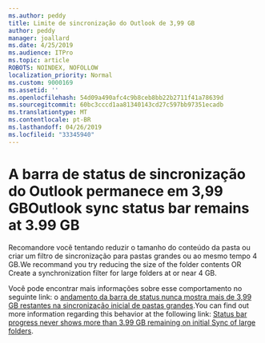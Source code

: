 ```yaml
---
ms.author: peddy
title: Limite de sincronização do Outlook de 3,99 GB
author: peddy
manager: joallard
ms.date: 4/25/2019
ms.audience: ITPro
ms.topic: article
ROBOTS: NOINDEX, NOFOLLOW
localization_priority: Normal
ms.custom: 9000169
ms.assetid: ''
ms.openlocfilehash: 54d09a490afc4c9b8ceb8bb22b2711f41a78639d
ms.sourcegitcommit: 60bc3cccd1aa81340143cd27c597bb97351ecadb
ms.translationtype: MT
ms.contentlocale: pt-BR
ms.lasthandoff: 04/26/2019
ms.locfileid: "33345940"
---
```

# <a name="outlook-sync-status-bar-remains-at-399-gb"></a><span data-ttu-id="fa411-102">A barra de status de sincronização do Outlook permanece em 3,99 GB</span><span class="sxs-lookup"><span data-stu-id="fa411-102">Outlook sync status bar remains at 3.99 GB</span></span>
<span data-ttu-id="fa411-103">Recomandore você tentando reduzir o tamanho do conteúdo da pasta ou criar um filtro de sincronização para pastas grandes ou ao mesmo tempo 4 GB.</span><span class="sxs-lookup"><span data-stu-id="fa411-103">We recommand you try reducing the size of the folder contents OR Create a synchronization filter for large folders at or near 4 GB.</span></span>

<span data-ttu-id="fa411-104">Você pode encontrar mais informações sobre esse comportamento no seguinte link: o [andamento da barra de status nunca mostra mais de 3,99 GB restantes na sincronização inicial de pastas grandes](https://support.microsoft.com/en-us/help/2738323/status-bar-progress-never-shows-more-than-3-99-gb-remaining-on-initial).</span><span class="sxs-lookup"><span data-stu-id="fa411-104">You can find out more information regarding this behavior at the following link: [Status bar progress never shows more than 3.99 GB remaining on initial Sync of large folders](https://support.microsoft.com/en-us/help/2738323/status-bar-progress-never-shows-more-than-3-99-gb-remaining-on-initial).</span></span>